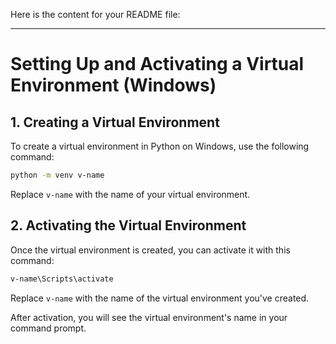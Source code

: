 Here is the content for your README file:

---

# Setting Up and Activating a Virtual Environment (Windows)

## 1. Creating a Virtual Environment

To create a virtual environment in Python on Windows, use the following command:

```bash
python -m venv v-name
```

Replace `v-name` with the name of your virtual environment.

## 2. Activating the Virtual Environment

Once the virtual environment is created, you can activate it with this command:

```bash
v-name\Scripts\activate
```

Replace `v-name` with the name of the virtual environment you've created.

After activation, you will see the virtual environment's name in your command prompt.

